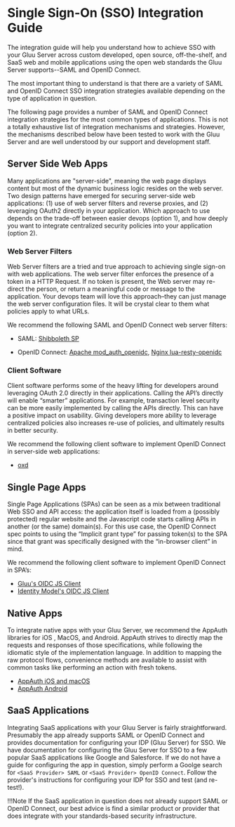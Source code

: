 # Single Sign-On (SSO) Integration Guide
The integration guide will help you understand how to achieve SSO with your Gluu Server across custom developed, open source, off-the-shelf, and SaaS web and mobile applications using the open web standards the Gluu Server supports--SAML and OpenID Connect. 

The most important thing to understand is that there are a variety of SAML and OpenID Connect SSO integration strategies available depending on the type of application in question. 

The following page provides a number of SAML and OpenID Connect integration strategies for the most common types of applications. This is not a totally exhaustive list of integration mechanisms and strategies. However, the mechanisms described below have been tested to work with the Gluu Server and are well understood by our support and development staff.  

## Server Side Web Apps
Many applications are "server-side", meaning the web page displays content but most of the dynamic business logic resides on the web server. Two design patterns have emerged for securing server-side web applications: (1) use of web server filters and reverse proxies, and (2) leveraging OAuth2 directly in your application. Which approach to use depends on the trade-off between easier devops (option 1), and how deeply you want to integrate centralized security policies into your application (option 2).

### Web Server Filters
Web Server filters are a tried and true approach to achieving single sign-on with web applications. The web server filter enforces the presence of a token in a HTTP Request. If no token is present, the Web server may re-direct the person, or return a meaningful code or message to the application. Your devops team will love this approach–they can just manage the web server configuration files. It will be crystal clear to them what policies apply to what URLs. 

We recommend the following SAML and OpenID Connect web server filters: 
  
- SAML: [Shibboleth SP](./sswebapps/saml-sp.md)     

- OpenID Connect: [Apache mod_auth_openidc](./sswebapps/openidc-rp.md), [Nginx lua-resty-openidc](https://github.com/pingidentity/lua-resty-openidc)

### Client Software 
Client software performs some of the heavy lifting for developers around leveraging OAuth 2.0 directly in their applications. Calling the API’s directly will enable “smarter” applications. For example, transaction level security can be more easily implemented by calling the APIs directly. This can have a positive impact on usability. Giving developers more ability to leverage centralized policies also increases re-use of policies, and ultimately results in better security. 

We recommend the following client software to implement OpenID Connect in server-side web applications:

- [oxd](https://gluu.org/docs/oxd)

## Single Page Apps
Single Page Applications (SPAs) can be seen as a mix between traditional Web SSO and API access: the application itself is loaded from a (possibly protected) regular website and the Javascript code starts calling APIs in another (or the same) domain(s). For this use case, the OpenID Connect spec points to using the “Implicit grant type” for passing token(s) to the SPA since that grant was specifically designed with the “in-browser client” in mind. 

We recommend the following client software to implement OpenID Connect in SPA’s:

- [Gluu's OIDC JS Client](./spa/oauth-js-implicit.md)
- [Identity Model's OIDC JS Client](https://github.com/IdentityModel/oidc-client-js)

## Native Apps
To integrate native apps with your Gluu Server, we recommend the AppAuth libraries for iOS , MacOS, and Android. AppAuth strives to directly map the requests and responses of those specifications, while following the idiomatic style of the implementation language. In addition to mapping the raw protocol flows, convenience methods are available to assist with common tasks like performing an action with fresh tokens.

- [AppAuth iOS and macOS](https://github.com/openid/AppAuth-iOS)
- [AppAuth Android](https://github.com/openid/AppAuth-Android)

## SaaS Applications 
Integrating SaaS applications with your Gluu Server is fairly straightforward. Presumably the app already supports SAML or OpenID Connect and provides documentation for configuring your IDP (Gluu Server) for SSO. We have documentation for configuring the Gluu Server for SSO to a few popular SaaS applications like Google and Salesforce. If we do not have a guide for configuring the app in question, simply perform a Goolge search for `<SaaS Provider> SAML` or `<SaaS Provider> OpenID Connect`. Follow the provider's instructions for configuring your IDP for SSO and test (and re-test!). 

!!!Note
    If the SaaS application in question does not already support SAML or OpenID Connect, our best advice is find a similar product or provider that does integrate with your standards-based security infrastructure. 



